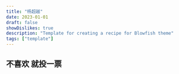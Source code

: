 ```yaml
---
title: "杨超越"
date: 2023-01-01
draft: false
showDislikes: true
description: "Template for creating a recipe for Blowfish theme"
tags: ["template"]
---
```


## 不喜欢 就投一票